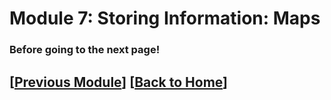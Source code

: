 # Module 7: Storing Information: Maps


### Before going to the next page!


## \[[Previous Module](./module6.md)\] \[[Back to Home](../index.md)\]
